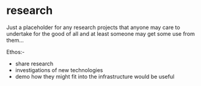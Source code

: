 # research

Just a placeholder for any research projects that anyone may care to 
undertake for the good of all and at least someone may get 
some use from them...

Ethos:-

- share research
- investigations of new technologies
- demo how they might fit into the infrastructure would be useful


